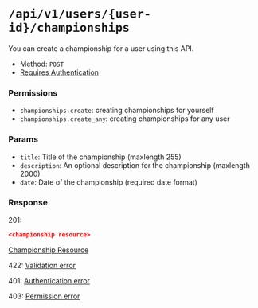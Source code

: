 # `/api/v1/users/{user-id}/championships`
You can create a championship for a user using this API.

- Method: `POST`
- [Requires Authentication](../../auth/login.md#how-to-use-api-token)

### Permissions

- `championships.create`: creating championships for yourself
- `championships.create_any`: creating championships for any user

### Params

- `title`: Title of the championship (maxlength 255)
- `description`: An optional description for the championship (maxlength 2000)
- `date`: Date of the championship (required date format)

### Response

201:
```json
<championship resource>
```

[Championship Resource](../../resources/championship.md)

422: [Validation error](../../validation-errors.md)

401: [Authentication error](../../authentication-errors.md)

403: [Permission error](../../permission-errors.md)
